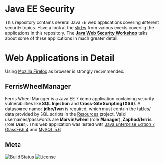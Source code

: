 Java EE Security
============
This repository contains several Java EE web applications covering different security topics. Have a look at the [slides](https://blog.dominikschadow.de/events) from various events covering the applications in this repository. The **[Java Web Security Workshop](https://blog.dominikschadow.de/workshop)** talks about some of these applications in much greater detail.

# Web Applications in Detail
Using [Mozilla Firefox](https://www.mozilla.org) as browser is strongly recommended. 

## FerrisWheelManager
Ferris Wheel Manager is a Java EE 7 demo application containing security vulnerabilities like **SQL Injection** and **Cross-Site Scripting (XSS)**. A datasource named **jdbc/fwm** is required, which must contain the tables/ data provided by SQL scripts in the [Resources](https://github.com/dschadow/JavaSecurity/tree/master/Resources/FerrisWheelManager) project. 
Valid usernames/passwords are **Marvin/wheel** (role **Manager**), **Zaphod/ferris** (role **User**).
This web application was tested with [Java Enterprise Edition 7](http://www.oracle.com/technetwork/java/javaee),  [GlassFish 4](https://glassfish.java.net) and [MySQL 5.6](http://dev.mysql.com).

## Meta
[![Build Status](https://travis-ci.org/dschadow/Java-EE-Security.svg?branch=master)](https://travis-ci.org/dschadow/Java-EE-Security)
[![License](https://img.shields.io/badge/License-Apache%202.0-blue.svg)](https://opensource.org/licenses/Apache-2.0)